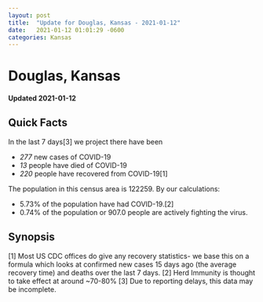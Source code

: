 ```yaml
---
layout: post
title:  "Update for Douglas, Kansas - 2021-01-12"
date:   2021-01-12 01:01:29 -0600
categories: Kansas
---
```


# Douglas, Kansas
#### Updated 2021-01-12

## Quick Facts

In the last 7 days[3] we project there have been
- *277* new cases of COVID-19
- *13* people have died of COVID-19
- *220* people have recovered from COVID-19[1]

The population in this census area is 122259. By our calculations:
- 5.73% of the population have had COVID-19.[2]
- 0.74% of the population or 907.0 people are actively fighting the virus.

## Synopsis




[1] Most US CDC offices do give any recovery statistics- we base this on a formula which looks at confirmed new cases
15 days ago (the average recovery time) and deaths over the last 7 days.
[2] Herd Immunity is thought to take effect at around ~70-80%
[3] Due to reporting delays, this data may be incomplete. 
    